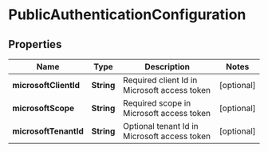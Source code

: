 
# PublicAuthenticationConfiguration

## Properties
Name | Type | Description | Notes
------------ | ------------- | ------------- | -------------
**microsoftClientId** | **String** | Required client Id in Microsoft access token |  [optional]
**microsoftScope** | **String** | Required scope in Microsoft access token |  [optional]
**microsoftTenantId** | **String** | Optional tenant Id in Microsoft access token |  [optional]



